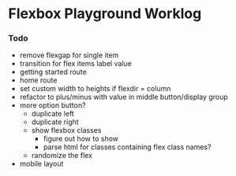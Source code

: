 # Flexbox Playground Worklog



### Todo
- remove flexgap for single item
- transition for flex items label value
- getting started route
- home route
- set custom width to heights if flexdir = column
- refactor to plus/minus with value in middle button/display group
- more option button?
  - duplicate left
  - duplicate right
  - show flexbox classes
    - figure out how to show
    - parse html for classes containing flex class names?
  - randomize the flex
- mobile layout
